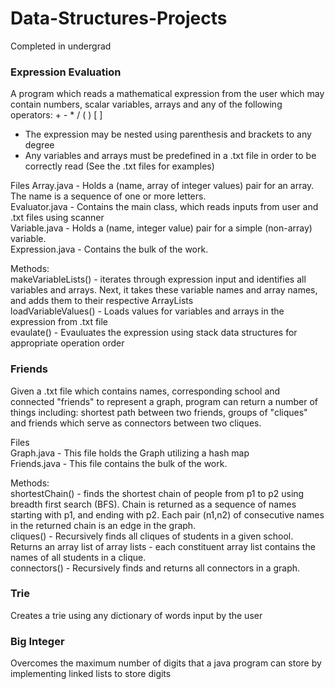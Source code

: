 # Data-Structures-Projects
Completed in undergrad

### Expression Evaluation
A program which reads a mathematical expression from the user which may contain numbers, scalar variables, arrays and any of the following operators: + - * / ( ) [ ]
- The expression may be nested using parenthesis and brackets to any degree
- Any variables and arrays must be predefined in a .txt file in order to be correctly read (See the .txt files for examples)

Files
Array.java - Holds a (name, array of integer values) pair for an array. The name is a sequence of one or more letters.   
Evaluator.java - Contains the main class, which reads inputs from user and .txt files using scanner  
Variable.java - Holds a (name, integer value) pair for a simple (non-array) variable.  
Expression.java - Contains the bulk of the work.    

Methods:    
makeVariableLists() - iterates through expression input and identifies all variables and arrays. Next, it takes these variable names and array names, and adds them to their respective ArrayLists  
loadVariableValues() - Loads values for variables and arrays in the expression from .txt file  
evaulate() - Evauluates the expression using stack data structures for appropriate operation order  

### Friends
Given a .txt file which contains names, corresponding school and connected "friends" to represent a graph, program can return a number of things including: shortest path between two friends, groups of "cliques" and friends which serve as connectors between two cliques.


Files  
Graph.java - This file holds the Graph utilizing a hash map  
Friends.java - This file contains the bulk of the work.   

Methods:   
shortestChain() -  finds the shortest chain of people from p1 to p2 using breadth first search (BFS). Chain is returned as a sequence of names starting with p1, and ending with p2. Each pair (n1,n2) of consecutive names in the returned chain is an edge in the graph.  
cliques() - Recursively finds all cliques of students in a given school. Returns an array list of array lists - each constituent array list contains the names of all students in a clique.  
connectors() - Recursively finds and returns all connectors in a graph.  


### Trie
Creates a trie using any dictionary of words input by the user

### Big Integer
Overcomes the maximum number of digits that a java program can store by implementing linked lists to store digits
